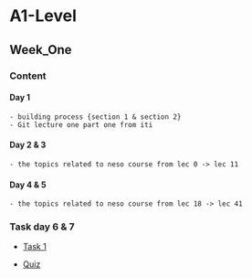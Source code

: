 # A1-Level

## Week_One

### Content

#### Day 1

~~~
- building process {section 1 & section 2}
- Git lecture one part one from iti
~~~

#### Day 2 & 3

~~~
- the topics related to neso course from lec 0 -> lec 11
~~~

#### Day  4 & 5

~~~
- the topics related to neso course from lec 18 -> lec 41
~~~

### Task day 6 & 7

* [Task 1](https://drive.google.com/file/d/1PT7jDHX_ursdG6GBsvobXT5_YMbdtk9c/view?usp=sharing)

* [Quiz](https://forms.gle/imZvhxeMQihQJiiq8)
